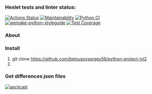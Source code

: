 ### Hexlet tests and linter status:
[![Actions Status](https://github.com/belousovsergey56/python-project-lvl2/workflows/hexlet-check/badge.svg)](https://github.com/belousovsergey56/python-project-lvl2/actions)
[![Maintainability](https://api.codeclimate.com/v1/badges/009c3d56eb42b8e8f658/maintainability)](https://codeclimate.com/github/belousovsergey56/python-project-lvl2/maintainability)
[![Python CI](https://github.com/belousovsergey56/python-project-lvl2/actions/workflows/linter.yml/badge.svg)](https://github.com/belousovsergey56/python-project-lvl2/actions/workflows/linter.yml)
[![wemake-python-styleguide](https://img.shields.io/badge/style-wemake-000000.svg)](https://github.com/wemake-services/wemake-python-styleguide)
[![Test Coverage](https://api.codeclimate.com/v1/badges/009c3d56eb42b8e8f658/test_coverage)](https://codeclimate.com/github/belousovsergey56/python-project-lvl2/test_coverage)

### About
### Install
1. git clone https://github.com/belousovsergey56/python-project-lvl2
2. 
### Get differences json files
[![asciicast](https://asciinema.org/a/XGu2J9fwv2RcR3hqVMxYjv3Zl.svg)](https://asciinema.org/a/XGu2J9fwv2RcR3hqVMxYjv3Zl)
